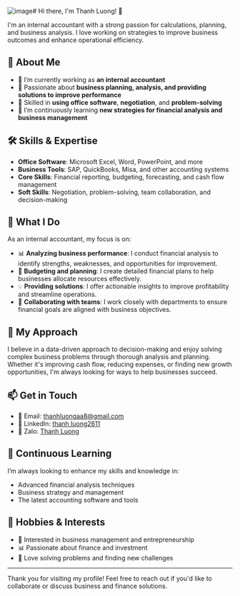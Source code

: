 ![image](https://github.com/user-attachments/assets/0499da21-abbe-450c-9f73-acdacc930ab8)# Hi there, I'm Thanh Luong! 👋

I'm an internal accountant with a strong passion for calculations, planning, and business analysis. I love working on strategies to improve business outcomes and enhance operational efficiency.

## 🚀 About Me

- 💼 I’m currently working as **an internal accountant**
- 🎯 Passionate about **business planning, analysis, and providing solutions to improve performance**
- 🧠 Skilled in **using office software**, **negotiation**, and **problem-solving**
- 🌱 I’m continuously learning **new strategies for financial analysis and business management**

## 🛠️ Skills & Expertise

- **Office Software**: Microsoft Excel, Word, PowerPoint, and more
- **Business Tools**: SAP, QuickBooks, Misa, and other accounting systems
- **Core Skills**: Financial reporting, budgeting, forecasting, and cash flow management
- **Soft Skills**: Negotiation, problem-solving, team collaboration, and decision-making

## 🎯 What I Do

As an internal accountant, my focus is on:

- 📊 **Analyzing business performance**: I conduct financial analysis to identify strengths, weaknesses, and opportunities for improvement.
- 🧾 **Budgeting and planning**: I create detailed financial plans to help businesses allocate resources effectively.
- 💡 **Providing solutions**: I offer actionable insights to improve profitability and streamline operations.
- 🤝 **Collaborating with teams**: I work closely with departments to ensure financial goals are aligned with business objectives.

## 🌟 My Approach

I believe in a data-driven approach to decision-making and enjoy solving complex business problems through thorough analysis and planning. Whether it's improving cash flow, reducing expenses, or finding new growth opportunities, I'm always looking for ways to help businesses succeed.

## 📫 Get in Touch

- 📧 Email: thanhluongaa8@gmail.com
- 💼 LinkedIn: [thanh luong2611](https://www.linkedin.com/in/thanhluong2611/)
- 🎯 Zalo: [Thanh Luong](https://zalo.me/0931943571)
## 🌱 Continuous Learning

I’m always looking to enhance my skills and knowledge in:

- Advanced financial analysis techniques
- Business strategy and management
- The latest accounting software and tools

## 🎨 Hobbies & Interests

- 🏢 Interested in business management and entrepreneurship
- 📊 Passionate about finance and investment
- 🧩 Love solving problems and finding new challenges

---

Thank you for visiting my profile! Feel free to reach out if you'd like to collaborate or discuss business and finance solutions.
